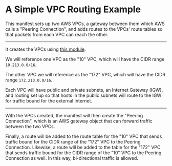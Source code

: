 # A Simple VPC Routing Example

This manifest sets up two AWS VPCs, a gateway between them which AWS calls a "Peering Connection", and adds routes to the VPCs' route tables so that packets from each VPC can reach the other.

---

It creates the VPCs using [this module](https://github.com/chrislea/example-terraform-vpc).

We will reference one VPC as the "10" VPC, which will have the CIDR range `10.213.0.0/16`.

The other VPC we will reference as the "172" VPC, which will have the CIDR range `172.213.0.0/16`.

Each VPC will have public and private subnets, an Internet Gateway (IGW), and routing set up so that hosts in the public subnets will route to the IGW for traffic bound for the external Internet.

---

With the VPCs created, the manifest will then create the "Peering Connection", which is an AWS gateway object that can forward traffic between the two VPCs.

Finally, a route will be added to the route table for the "10" VPC that sends traffic bound for the CIDR range of the "172" VPC to the Peering Connection. Likewise, a route will be added to the table for the "172" VPC that sends traffic bound for the CIDR range of the "10" VPC to the Peering Connection as well. In this way, bi-directional traffic is allowed.